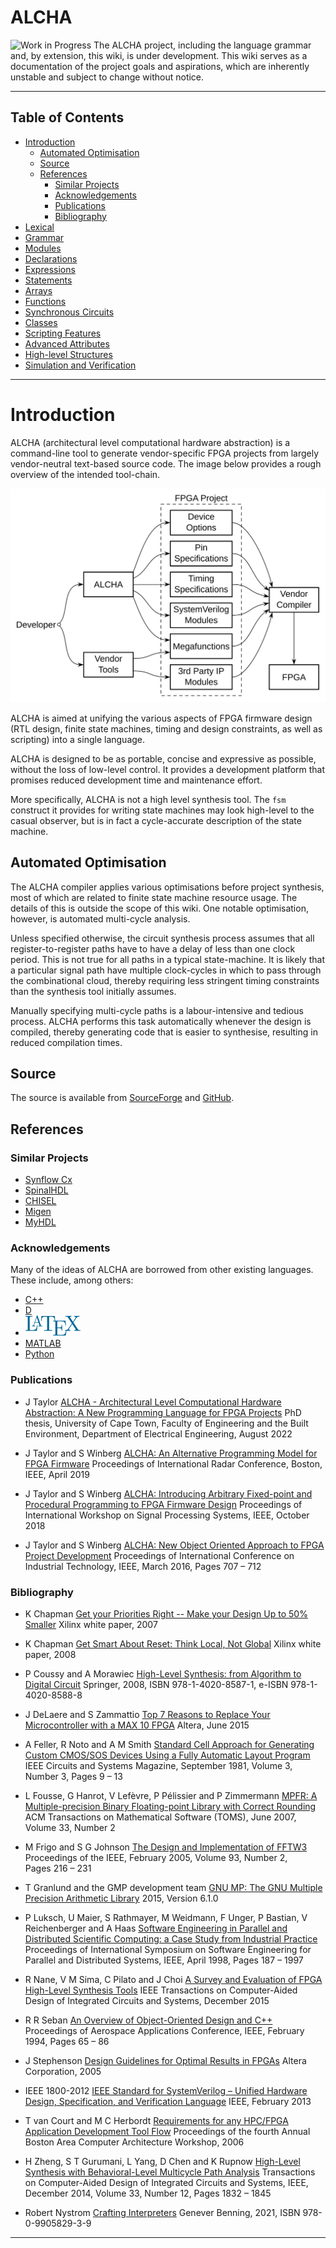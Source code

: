 # ALCHA

<img src="https://openclipart.org/download/3850/dchandlr-dchandlr-work.svg" height="70" alt="Work in Progress"/>
The ALCHA project, including the language grammar and, by extension, this
wiki, is under development.  This wiki serves as a documentation of the
project goals and aspirations, which are inherently unstable and subject to
change without notice.

--------------------------------------------------------------------------------

## Table of Contents

- [Introduction](#introduction)
  - [Automated Optimisation](#automated-optimisation)
  - [Source](#source)
  - [References](#references)
    - [Similar Projects](#similar-projects)
    - [Acknowledgements](#acknowledgements)
    - [Publications](#publications)
    - [Bibliography](#bibliography)
- [Lexical](Lexical.md)
- [Grammar](Grammar.md)
- [Modules](Modules.md)
- [Declarations](Declarations.md)
- [Expressions](Expressions.md)
- [Statements](Statements.md)
- [Arrays](Arrays.md)
- [Functions](Functions.md)
- [Synchronous Circuits](SynchronousCircuits.md)
- [Classes](Classes.md)
- [Scripting Features](Scripting.md)
- [Advanced Attributes](AdvancedAttributes.md)
- [High-level Structures](HighLevelStructures.md)
- [Simulation and Verification](Simulation.md)

--------------------------------------------------------------------------------

# Introduction

ALCHA (architectural level computational hardware abstraction) is a
command-line tool to generate vendor-specific FPGA projects from largely
vendor-neutral text-based source code.  The image below provides a rough
overview of the intended tool-chain.

![Concept Block Diagram](../Figures/ConceptBlock.svg)

ALCHA is aimed at unifying the various aspects of FPGA firmware design (RTL
design, finite state machines, timing and design constraints, as well as
scripting) into a single language.

ALCHA is designed to be as portable, concise and expressive as possible,
without the loss of low-level control. It provides a development platform that
promises reduced development time and maintenance effort.

More specifically, ALCHA is not a high level synthesis tool.  The `fsm`
construct it provides for writing state machines may look high-level to
the casual observer, but is in fact a cycle-accurate description of the
state machine.

## Automated Optimisation

The ALCHA compiler applies various optimisations before project synthesis,
most of which are related to finite state machine resource usage. The details
of this is outside the scope of this wiki. One notable optimisation, however,
is automated multi-cycle analysis.

Unless specified otherwise, the circuit synthesis process assumes that all
register-to-register paths have to have a delay of less than one clock period.
This is not true for all paths in a typical state-machine. It is likely that a
particular signal path have multiple clock-cycles in which to pass through the
combinational cloud, thereby requiring less stringent timing constraints than
the synthesis tool initially assumes.

Manually specifying multi-cycle paths is a labour-intensive and tedious
process. ALCHA performs this task automatically whenever the design is
compiled, thereby generating code that is easier to synthesise, resulting in
reduced compilation times.

## Source

The source is available from [SourceForge] and [GitHub].

## References

### Similar Projects

- [Synflow Cx](https://synflow.gitlab.io/docs/)
- [SpinalHDL](https://spinalhdl.github.io/SpinalDoc-RTD/master/index.html)
- [CHISEL](https://chisel.eecs.berkeley.edu/)
- [Migen](https://github.com/m-labs/migen)
- [MyHDL](http://www.myhdl.org/)

### Acknowledgements

Many of the ideas of ALCHA are borrowed from other existing languages.
These include, among others:

- [C++](https://isocpp.org/)
- [D](http://dlang.org/)
- [![LaTeX](../Figures/LaTeX.svg)](https://www.latex-project.org/)
- [MATLAB](http://www.mathworks.com/products/matlab/)
- [Python](https://www.python.org/)

### Publications

- J Taylor
  [ALCHA - Architectural Level Computational Hardware Abstraction: A New Programming Language for FPGA Projects](http://hdl.handle.net/11427/37117)
  PhD thesis, University of Cape Town, Faculty of Engineering and the Built Environment, Department of Electrical Engineering, August 2022

- J Taylor and S Winberg
  [ALCHA: An Alternative Programming Model for FPGA Firmware](http://www.radarconf19.org/)
  Proceedings of International Radar Conference, Boston, IEEE, April 2019

- J Taylor and S Winberg
  [ALCHA: Introducing Arbitrary Fixed-point and Procedural Programming to FPGA Firmware Design](http://sites.ieee.org/sips2018/)
  Proceedings of International Workshop on Signal Processing Systems, IEEE, October 2018

- J Taylor and S Winberg
  [ALCHA: New Object Oriented Approach to FPGA Project Development](http://www.icit2016.org/)
  Proceedings of International Conference on Industrial Technology, IEEE, March 2016, Pages&nbsp;707&nbsp;&ndash;&nbsp;712

### Bibliography
- K Chapman
  [Get your Priorities Right -- Make your Design Up to 50% Smaller](http://www.xilinx.com/support/documentation/white_papers/wp275.pdf)
  Xilinx white paper, 2007

- K Chapman
  [Get Smart About Reset: Think Local, Not Global](http://www.xilinx.com/support/documentation/white_papers/wp272.pdf)
  Xilinx white paper, 2008

- P Coussy and A Morawiec
  [High-Level Synthesis: from Algorithm to Digital Circuit](http://www.amazon.com/High-Level-Synthesis-Algorithm-Digital-Circuit/dp/9048179238)
  Springer, 2008, ISBN 978-1-4020-8587-1, e-ISBN 978-1-4020-8588-8

- J DeLaere and S Zammattio
  [Top 7 Reasons to Replace Your Microcontroller with a MAX 10 FPGA](https://www.altera.com/content/dam/altera-www/global/en_US/pdfs/literature/wp/wp-01255-top-7-reasons-to-replace-your-microcontroller-with-a-max-10-fpga.pdf)
  Altera, June 2015

- A Feller, R Noto and A M Smith
  [Standard Cell Approach for Generating Custom CMOS/SOS Devices Using a Fully Automatic Layout Program](http://dx.doi.org/10.1109/MCAS.1981.6323756)
  IEEE Circuits and Systems Magazine, September 1981, Volume 3, Number 3, Pages&nbsp;9&nbsp;&ndash;&nbsp;13

- L Fousse, G Hanrot, V Lef&#232;vre, P P&#233;lissier and P Zimmermann
  [MPFR: A Multiple-precision Binary Floating-point Library with Correct Rounding](http://doi.acm.org/10.1145/1236463.1236468)
  ACM Transactions on Mathematical Software (TOMS), June 2007, Volume 33, Number 2

- M Frigo and S G Johnson
  [The Design and Implementation of FFTW3](http://dx.doi.org/10.1109/JPROC.2004.840301)
  Proceedings of the IEEE, February 2005, Volume 93, Number 2, Pages&nbsp;216&nbsp;&ndash;&nbsp;231

- T Granlund and the GMP development team
  [GNU MP: The GNU Multiple Precision Arithmetic Library](http://gmplib.org/)
  2015, Version 6.1.0

- P Luksch, U Maier, S Rathmayer, M Weidmann, F Unger, P Bastian, V Reichenberger and A Haas
  [Software Engineering in Parallel and Distributed Scientific Computing: a Case Study from Industrial Practice](http://dx.doi.org/10.1109/PDSE.1998.668179)
 Proceedings of International Symposium on Software Engineering for Parallel and Distributed Systems, IEEE, April 1998, Pages&nbsp;187&nbsp;&ndash;&nbsp;1997

- R Nane, V M Sima, C Pilato and J Choi
  [A Survey and Evaluation of FPGA High-Level Synthesis Tools](http://dx.doi.org/10.1109/TCAD.2015.2513673)
  IEEE Transactions on Computer-Aided Design of Integrated Circuits and Systems, December 2015

- R R Seban
  [An Overview of Object-Oriented Design and C++](http://dx.doi.org/10.1109/AERO.1994.291202)
  Proceedings of Aerospace Applications Conference, IEEE, February 1994, Pages&nbsp;65&nbsp;&ndash;&nbsp;86

- J Stephenson
  [Design Guidelines for Optimal Results in FPGAs](http://notes-application.abcelectronique.com/038/38-21414.pdf)
  Altera Corporation, 2005

- IEEE 1800-2012
  [IEEE Standard for SystemVerilog &ndash; Unified Hardware Design, Specification, and Verification Language](http://dx.doi.org/10.1109/IEEESTD.2013.6469140)
  IEEE, February 2013

- T van Court and M C Herbordt
  [Requirements for any HPC/FPGA Application Development Tool Flow](http://dx.doi.org/10.1155/ASP/2006/97950)
  Proceedings of the fourth Annual Boston Area Computer Architecture Workshop, 2006

- H Zheng, S T Gurumani, L Yang, D Chen and K Rupnow
  [High-Level Synthesis with Behavioral-Level Multicycle Path Analysis](http://dx.doi.org/10.1109/TCAD.2014.2361661)
  Transactions on Computer-Aided Design of Integrated Circuits and Systems, IEEE, December 2014, Volume 33, Number 12, Pages&nbsp;1832&nbsp;&ndash;&nbsp;1845

- Robert Nystrom
  [Crafting Interpreters](https://craftinginterpreters.com/)
  Genever Benning, 2021, ISBN 978-0-9905829-3-9

--------------------------------------------------------------------------------

[SourceForge]: https://sourceforge.net/p/alcha/code
[GitHub]:      https://github.com/jpt13653903/ALCHA

